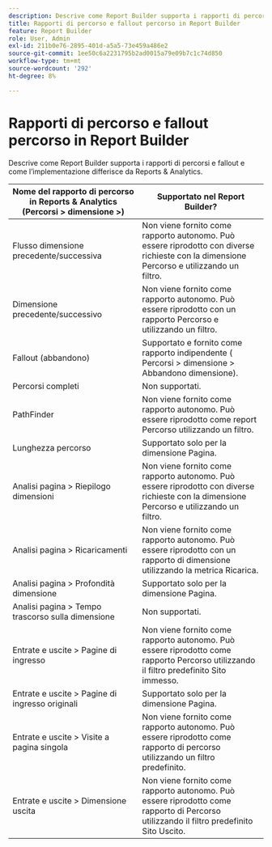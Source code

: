 ```yaml
---
description: Descrive come Report Builder supporta i rapporti di percorsi e fallout e come l’implementazione differisce da Reports & Analytics.
title: Rapporti di percorso e fallout percorso in Report Builder
feature: Report Builder
role: User, Admin
exl-id: 211b0e76-2895-401d-a5a5-73e459a486e2
source-git-commit: 1ee50c6a2231795b2ad0015a79e09b7c1c74d850
workflow-type: tm+mt
source-wordcount: '292'
ht-degree: 8%

---
```


# Rapporti di percorso e fallout percorso in Report Builder

Descrive come Report Builder supporta i rapporti di percorsi e fallout e come l’implementazione differisce da Reports &amp; Analytics.

| Nome del rapporto di percorso in Reports &amp; Analytics (Percorsi > dimensione >) | Supportato nel Report Builder? |
|--- |--- |
| Flusso dimensione precedente/successiva | Non viene fornito come rapporto autonomo. Può essere riprodotto con diverse richieste con la dimensione Percorso e utilizzando un filtro. |
| Dimensione precedente/successivo | Non viene fornito come rapporto autonomo. Può essere riprodotto con un rapporto Percorso e utilizzando un filtro. |
| Fallout (abbandono) | Supportato e fornito come rapporto indipendente ( Percorsi > dimensione > Abbandono dimensione). |
| Percorsi completi | Non supportati. |
| PathFinder | Non viene fornito come rapporto autonomo. Può essere riprodotto come report Percorso utilizzando un filtro. |
| Lunghezza percorso | Supportato solo per la dimensione Pagina. |
| Analisi pagina > Riepilogo dimensioni | Non viene fornito come rapporto autonomo. Può essere riprodotto con diverse richieste con la dimensione Percorso e utilizzando un filtro. |
| Analisi pagina > Ricaricamenti | Non viene fornito come rapporto autonomo. Può essere riprodotto con un rapporto di dimensione utilizzando la metrica Ricarica. |
| Analisi pagina > Profondità dimensione | Supportato solo per la dimensione Pagina. |
| Analisi pagina > Tempo trascorso sulla dimensione | Non supportati. |
| Entrate e uscite > Pagine di ingresso | Non viene fornito come rapporto autonomo. Può essere riprodotto come rapporto Percorso utilizzando il filtro predefinito Sito immesso. |
| Entrate e uscite > Pagine di ingresso originali | Supportato solo per la dimensione Pagina. |
| Entrate e uscite > Visite a pagina singola | Non viene fornito come rapporto autonomo. Può essere riprodotto come rapporto di percorso utilizzando un filtro predefinito. |
| Entrate e uscite > Dimensione uscita | Non viene fornito come rapporto autonomo. Può essere riprodotto come rapporto di Percorso utilizzando il filtro predefinito Sito Uscito. |
